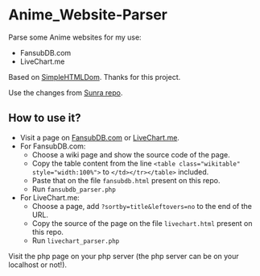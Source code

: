 # Anime_Website-Parser

Parse some Anime websites for my use:
 * FansubDB.com
 * LiveChart.me

Based on [SimpleHTMLDom](https://sourceforge.net/projects/simplehtmldom/). Thanks for this project.

Use the changes from [Sunra repo](https://github.com/sunra/php-simple-html-dom-parser/blob/master/Src/Sunra/PhpSimple/simplehtmldom_1_5/simple_html_dom.php).

## How to use it?

 - Visit a page on [FansubDB.com](https://fansubdb.com) or [LiveChart.me](https://www.livechart.me).
 - For FansubDB.com: 
   - Choose a wiki page and show the source code of the page.
   - Copy the table content from the line `<table class="wikitable" style="width:100%">` to `</td></tr></table>` included.
   - Paste that on the file `fansubdb.html` present on this repo.
   - Run `fansubdb_parser.php`
 - For LiveChart.me:
   - Choose a page, add `?sortby=title&leftovers=no` to the end of the URL.
   - Copy the source of the page on the file `livechart.html` present on this repo.
   - Run `livechart_parser.php`

Visit the php page on your php server (the php server can be on your localhost or not!).
